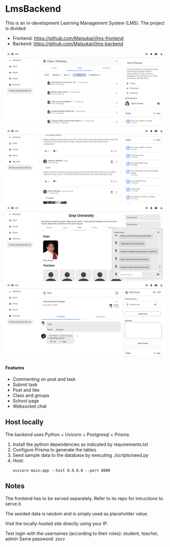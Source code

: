 # LmsBackend

This is an in-development Learning Management System (LMS). The project is divided:
- Frontend: https://github.com/Matsukari/lms-frontend
- Backend: https://github.com/Matsukari/lms-backend


![Class](screenshots/class.png "class")
![Feeds](screenshots/feeds.png "feeds")
![School](screenshots/school.png "school")
![Task](screenshots/task.png "task")

#### Features
- Commenting on post and task
- Submit task
- Post and like
- Class and groups
- School page
- Websocket chat


## Host locally
The backend uses Python + Uvicorn + Postgresql + Prisma. 
1. Install the python dependencies as indicated by requirements.txt 
2. Configure Prisma to generate the tables
3. Seed sample data to the database by executing ./scripts/seed.py
4. Host:
    ```
    uvicorn main:app --host 0.0.0.0 --port 8000 
    ```

## Notes 

The frontend has to be served separately. Refer to its repo for intructions to serve it.

The seeded data is random and is simply used as placeholder value.

Visit the locally-hosted site directly using your IP.

Test login with the usernames (according to their roles): student, teacher, admin
Same password: zxcv




